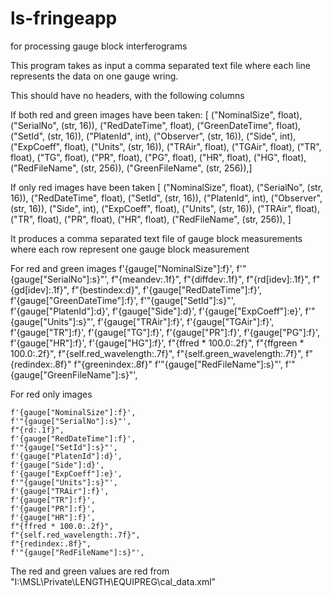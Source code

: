 # ls-fringeapp
for processing gauge block interferograms

This program takes as input a comma separated text file where each 
line represents the data on one gauge wring.

This should have no headers, with  the following columns

If both red and green images have been taken:
        [
        ("NominalSize", float),
        ("SerialNo", (str, 16)),
        ("RedDateTime", float),
        ("GreenDateTime", float),
        ("SetId", (str, 16)),
        ("PlatenId", int),
        ("Observer", (str, 16)),
        ("Side", int),
        ("ExpCoeff", float),
        ("Units", (str, 16)),
        ("TRAir", float),
        ("TGAir", float),
        ("TR", float),
        ("TG", float),
        ("PR", float),
        ("PG", float),
        ("HR", float),
        ("HG", float),
        ("RedFileName", (str, 256)),
        ("GreenFileName", (str, 256)),]

If only red images have been taken
    [
        ("NominalSize", float),
        ("SerialNo", (str, 16)),
        ("RedDateTime", float),
        ("SetId", (str, 16)),
        ("PlatenId", int),
        ("Observer", (str, 16)),
        ("Side", int),
        ("ExpCoeff", float),
        ("Units", (str, 16)),
        ("TRAir", float),
        ("TR", float),
        ("PR", float),
        ("HR", float),
        ("RedFileName", (str, 256)),
    ]
    
 It produces a comma separated text file of gauge block measurements 
 where each row represent one gauge block measurement
 
 For red and green images
    f'{gauge["NominalSize"]:f}',
    f'"{gauge["SerialNo"]:s}"',
    f"{meandev:.1f}",
    f"{diffdev:.1f}",
    f"{rd[idev]:.1f}",
    f"{gd[idev]:.1f}",
    f"{bestindex:d}",
    f'{gauge["RedDateTime"]:f}',
    f'{gauge["GreenDateTime"]:f}',
    f'"{gauge["SetId"]:s}"',
    f'{gauge["PlatenId"]:d}',
    f'{gauge["Side"]:d}',
    f'{gauge["ExpCoeff"]:e}',
    f'"{gauge["Units"]:s}"',
    f'{gauge["TRAir"]:f}',
    f'{gauge["TGAir"]:f}',
    f'{gauge["TR"]:f}',
    f'{gauge["TG"]:f}',
    f'{gauge["PR"]:f}',
    f'{gauge["PG"]:f}',
    f'{gauge["HR"]:f}',
    f'{gauge["HG"]:f}',
    f"{ffred * 100.0:.2f}",
    f"{ffgreen * 100.0:.2f}",
    f"{self.red_wavelength:.7f}",
    f"{self.green_wavelength:.7f}",
    f"{redindex:.8f}"
    f"{greenindex:.8f}"
    f'"{gauge["RedFileName"]:s}"',
    f'"{gauge["GreenFileName"]:s}"',
    
 For red only images
 
    f'{gauge["NominalSize"]:f}',
    f'"{gauge["SerialNo"]:s}"',
    f"{rd:.1f}",
    f'{gauge["RedDateTime"]:f}',
    f'"{gauge["SetId"]:s}"',
    f'{gauge["PlatenId"]:d}',
    f'{gauge["Side"]:d}',
    f'{gauge["ExpCoeff"]:e}',
    f'"{gauge["Units"]:s}"',
    f'{gauge["TRAir"]:f}',
    f'{gauge["TR"]:f}',
    f'{gauge["PR"]:f}',
    f'{gauge["HR"]:f}',
    f"{ffred * 100.0:.2f}",
    f"{self.red_wavelength:.7f}",
    f"{redindex:.8f}",
    f'"{gauge["RedFileName"]:s}"',
    
  The red and green values are red from "I:\MSL\Private\LENGTH\EQUIPREG\cal_data.xml"
    